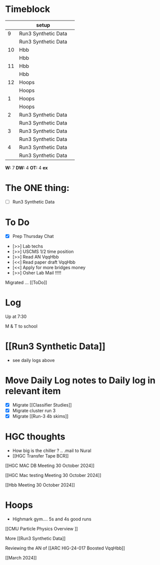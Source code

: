 # Timeblock

|     | setup               |     |
| --- | ------------------- | --- |
| 9   | Run3 Synthetic Data |     |
|     | Run3 Synthetic Data |     |
| 10  | Hbb                 |     |
|     | Hbb                 |     |
| 11  | Hbb                 |     |
|     | Hbb                 |     |
| 12  | Hoops               |     |
|     | Hoops               |     |
| 1   | Hoops               |     |
|     | Hoops               |     |
| 2   | Run3 Synthetic Data |     |
|     | Run3 Synthetic Data |     |
| 3   | Run3 Synthetic Data |     |
|     | Run3 Synthetic Data |     |
| 4   | Run3 Synthetic Data |     |
|     | Run3 Synthetic Data |     |

**W:** 7
**DW:** 4
**OT:** 4
**ex** 

# The ONE thing: 
- [ ] Run3 Synthetic Data


# To Do
- [x] Prep Thursday Chat
- [>>] Lab techs
- [>>] USCMS 1/2 time position
- [>>] Read AN VqqHbb
- [<<] Read paper draft VqqHbb
- [<<] Apply for more bridges money
- [>>] Osher Lab Mail !!!!!

Migrated ... [[ToDo]]

# Log

Up at 7:30 

M & T to school

# [[Run3 Synthetic Data]]
- see daily logs above


# Move Daily Log notes to Daily log in relevant item
- [x] Migrate [[Classifier Studies]]
- [x] Migrate cluster run 3 
- [x] Migrate [[Run-3 4b skims]]

# HGC thoughts
- How big is the chiller ? .. .mail to Nural
- [[HGC Transfer Tape BCR]]


[[HGC MAC DB Meeting 30 October 2024]]

[[HGC Mac testing Meeting 30 October 2024]]

[[Hbb Meeting 30 October 2024]]

# Hoops
- Highmark gym.... 5s and 4s good runs

[[CMU Particle Physics Overview ]]

More [[Run3 Synthetic Data]]

Reviewing the AN of [[ARC HIG-24-017 Boosted VqqHbb]]

[[March 2024]]

